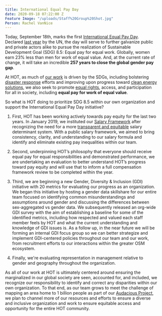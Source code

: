 ```yaml
---
title: International Equal Pay Day
date: 2020-09-18 07:22:00 Z
Feature Image: "/uploads/Staff%20Group%20Shot.jpg"
Person: Rachel VanNice
---
```


Today, September 18th, marks the first [International Equal Pay Day](https://www.un.org/en/observances/equal-pay-day#:~:text=Equal%20pay%20for%20work%20of,for%20work%20of%20equal%20value.&text=Across%20all%20regions%2C%20women%20are,at%2023%20per%20cent%20globally.). Declared [last year](https://www.equalpayinternationalcoalition.org/whats_new/un-declares-18-september-as-international-equal-pay-day/) by the UN, the day will serve to further galvanize public and private actors alike to pursue the realization of Sustainable Development Goal (SDG) 8.5: Equal pay for equal work. Globally, women earn 23% less than men for work of equal value. And, at the current rate of change, it will take an incredible **257 years to close the global gender pay gap**. 

At HOT, as much of [our work](https://www.hotosm.org/what-we-do) is driven by the SDGs, including bolstering [disaster response](https://www.hotosm.org/impact-areas/disaster-response/) efforts and improving upon progress toward [clean energy solutions](https://www.hotosm.org/impact-areas/clean-energy/), we also seek to promote [equal rights](https://www.hotosm.org/impact-areas/gender-equality/), access, and participation for all in society, including **equal pay for work of equal value**.

So what is HOT doing to prioritize SDG 8.5 within our own organization and support the International Equal Pay Day initiative?

1. First, HOT has been working actively towards pay equity for the last two years. In January 2019, we instituted our [Salary Framework](https://www.hotosm.org/salaries) after recognizing the need for a more [transparent and equitable](https://www.hotosm.org/updates/hots-journey-through-salary-transparency/) salary determinant system. With a public salary framework, we aimed to bring consistency, clarity, and understanding to our salary formula and identify and eliminate existing pay inequalities within our team.

2. Second, underpinning HOT’s philosophy that everyone should receive equal pay for equal responsibilities and demonstrated performance, we are undertaking an evaluation to better understand HOT’s progress toward pay equity and will use that to inform a full compensation framework review to be completed within the year.  

3. Third, we are beginning a new Gender, Diversity & Inclusion (GDI) initiative with 
20 metrics for evaluating our progress as an organization. We began this initiative by hosting a gender data skillshare for our entire team focused on identifying common misunderstandings and assumptions around gender and discussing the differences between sex-aggregated vs gender data. We subsequently released an org-wide GDI survey with the aim of establishing a baseline for some of the identified metrics, including how respected and valued each staff member feels by HOT and what the current understanding and knowledge of GDI issues is. As a follow up, in the near future we will be forming an internal GDI focus group so we can better strategize and implement GDI-centered policies throughout our team and our work, from recruitment efforts to our interactions within the greater OSM ecosystem. 

4. Finally, we're evaluating representation in management relative to gender and geography throughout the organization.

As all of our work at HOT is ultimately centered around ensuring the marginalized in our global society are seen, accounted for, and included, we recognize our responsibility to identify and correct any disparities within our own organization. To that end, as our team grows to meet the challenge of mapping an area home to 1 billion people as part of our [Audacious Project](https://www.hotosm.org/projects/audacious/), we plan to channel more of our resources and efforts to ensure a diverse and inclusive organization and work to ensure equitable access and opportunity for the entire HOT community.
